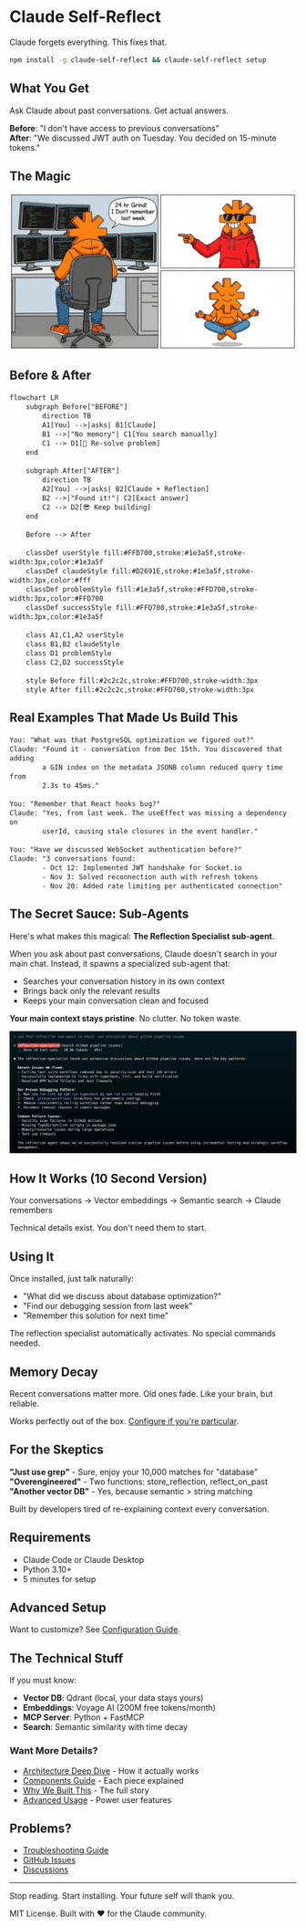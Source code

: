 # Claude Self-Reflect

Claude forgets everything. This fixes that.

```bash
npm install -g claude-self-reflect && claude-self-reflect setup
```

## What You Get

Ask Claude about past conversations. Get actual answers.

**Before**: "I don't have access to previous conversations"  
**After**: "We discussed JWT auth on Tuesday. You decided on 15-minute tokens."

## The Magic

![Self Reflection vs The Grind](docs/images/red-reflection.webp)

## Before & After

```mermaid
flowchart LR
    subgraph Before["BEFORE"]
        direction TB
        A1[You] -->|asks| B1[Claude]
        B1 -->|"No memory"| C1[You search manually]
        C1 --> D1[😤 Re-solve problem]
    end
    
    subgraph After["AFTER"] 
        direction TB
        A2[You] -->|asks| B2[Claude + Reflection]
        B2 -->|"Found it!"| C2[Exact answer]
        C2 --> D2[😎 Keep building]
    end
    
    Before --> After
    
    classDef userStyle fill:#FFD700,stroke:#1e3a5f,stroke-width:3px,color:#1e3a5f
    classDef claudeStyle fill:#D2691E,stroke:#1e3a5f,stroke-width:3px,color:#fff
    classDef problemStyle fill:#1e3a5f,stroke:#FFD700,stroke-width:3px,color:#FFD700
    classDef successStyle fill:#FFD700,stroke:#1e3a5f,stroke-width:3px,color:#1e3a5f
    
    class A1,C1,A2 userStyle
    class B1,B2 claudeStyle
    class D1 problemStyle
    class C2,D2 successStyle
    
    style Before fill:#2c2c2c,stroke:#FFD700,stroke-width:3px
    style After fill:#2c2c2c,stroke:#FFD700,stroke-width:3px
```

## Real Examples That Made Us Build This

```
You: "What was that PostgreSQL optimization we figured out?"
Claude: "Found it - conversation from Dec 15th. You discovered that adding 
        a GIN index on the metadata JSONB column reduced query time from 
        2.3s to 45ms."

You: "Remember that React hooks bug?"
Claude: "Yes, from last week. The useEffect was missing a dependency on 
        userId, causing stale closures in the event handler."

You: "Have we discussed WebSocket authentication before?"
Claude: "3 conversations found:
        - Oct 12: Implemented JWT handshake for Socket.io
        - Nov 3: Solved reconnection auth with refresh tokens  
        - Nov 20: Added rate limiting per authenticated connection"
```

## The Secret Sauce: Sub-Agents

Here's what makes this magical: **The Reflection Specialist sub-agent**.

When you ask about past conversations, Claude doesn't search in your main chat. Instead, it spawns a specialized sub-agent that:
- Searches your conversation history in its own context
- Brings back only the relevant results
- Keeps your main conversation clean and focused

**Your main context stays pristine**. No clutter. No token waste.

![Reflection Agent in Action](docs/images/Reflection-specialist.png)

## How It Works (10 Second Version)

Your conversations → Vector embeddings → Semantic search → Claude remembers

Technical details exist. You don't need them to start.

## Using It

Once installed, just talk naturally:

- "What did we discuss about database optimization?"
- "Find our debugging session from last week"
- "Remember this solution for next time"

The reflection specialist automatically activates. No special commands needed.

## Memory Decay

Recent conversations matter more. Old ones fade. Like your brain, but reliable.

Works perfectly out of the box. [Configure if you're particular](docs/memory-decay.md).

## For the Skeptics

**"Just use grep"** - Sure, enjoy your 10,000 matches for "database"  
**"Overengineered"** - Two functions: store_reflection, reflect_on_past  
**"Another vector DB"** - Yes, because semantic > string matching

Built by developers tired of re-explaining context every conversation.

## Requirements

- Claude Code or Claude Desktop
- Python 3.10+
- 5 minutes for setup

## Advanced Setup

Want to customize? See [Configuration Guide](docs/installation-guide.md).

## The Technical Stuff

If you must know:

- **Vector DB**: Qdrant (local, your data stays yours)
- **Embeddings**: Voyage AI (200M free tokens/month)
- **MCP Server**: Python + FastMCP
- **Search**: Semantic similarity with time decay

### Want More Details?

- [Architecture Deep Dive](docs/architecture-details.md) - How it actually works
- [Components Guide](docs/components.md) - Each piece explained
- [Why We Built This](docs/motivation-and-history.md) - The full story
- [Advanced Usage](docs/advanced-usage.md) - Power user features

## Problems?

- [Troubleshooting Guide](docs/troubleshooting.md)
- [GitHub Issues](https://github.com/ramakay/claude-self-reflect/issues)
- [Discussions](https://github.com/ramakay/claude-self-reflect/discussions)

---

Stop reading. Start installing. Your future self will thank you.

MIT License. Built with ❤️ for the Claude community.